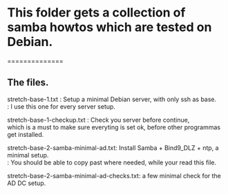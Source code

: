 # This folder gets a collection of samba howtos which are tested on Debian.
==============  
  
The files.  
---------------- 
stretch-base-1.txt           : Setup a minimal Debian server, with only ssh as base.  
			     : I use this one for every server setup.  

stretch-base-1-checkup.txt   : Check you server before continue,  
			       which is a must to make sure everyting is set ok, before other programmas get installed.  
  
stretch-base-2-samba-minimal-ad.txt: Install Samba + Bind9_DLZ + ntp, a minimal setup.  
				   : You should be able to copy past where needed, while your read this file.  
  
stretch-base-2-samba-minimal-ad-checks.txt: a few minimal check for the AD DC setup.  

